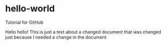 # hello-world
Tutorial for GitHub

Hello hello!
This is just a text about a changed document that was changed just because I needed a change in the document
